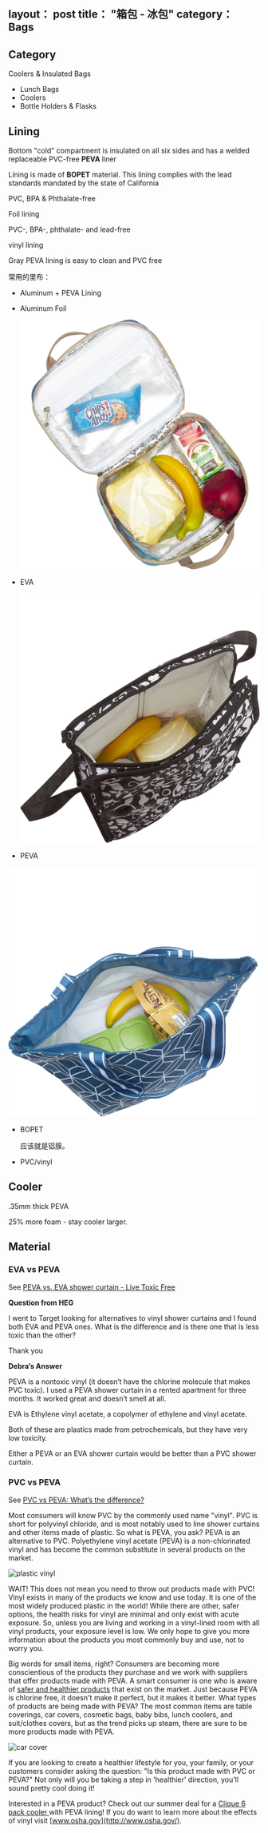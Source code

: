 layout： post
title： "箱包 - 冰包"
category： Bags
---

## Category

Coolers & Insulated Bags

- Lunch Bags
- Coolers
- Bottle Holders & Flasks

## Lining

Bottom "cold" compartment is insulated on all six sides and has a welded replaceable PVC-free __PEVA__ liner

Lining is made of __BOPET__ material. This lining complies with the lead standards mandated by the state of California

PVC, BPA & Phthalate-free

Foil lining

PVC-, BPA-, phthalate- and lead-free

vinyl lining

Gray PEVA lining is easy to clean and PVC free

常用的里布：

- Aluminum + PEVA Lining

- Aluminum Foil

    <img src="../../resources/images/lunch-bag-lining-foil.jpeg" height="500">

- EVA
    
    <img src="../../resources/images/lunch-bag-lining-eva.jpeg" height="500">

- PEVA

<img src="../../resources/images/lunch-bag-lining-peva.jpeg" height="500">

- BOPET
    
    应该就是铝膜。

- PVC/vinyl

## Cooler

.35mm thick PEVA

25% more foam - stay cooler larger.

## Material

### EVA vs PEVA

See [PEVA vs. EVA shower curtain - Live Toxic Free](http://www.debralynndadd.com/q-a/peva-vs-eva-shower-curtain/)

__Question from HEG__

I went to Target looking for alternatives to vinyl shower curtains and I found both EVA and PEVA ones. What is the difference and is there one that is less toxic than the other?

Thank you

__Debra’s Answer__

PEVA is a nontoxic vinyl (it doesn’t have the chlorine molecule that makes PVC toxic). I used a PEVA shower curtain in a rented apartment for three months. It worked great and doesn’t smell at all.

EVA is Ethylene vinyl acetate, a copolymer of ethylene and vinyl acetate.

Both of these are plastics made from petrochemicals, but they have very low toxicity.

Either a PEVA or an EVA shower curtain would be better than a PVC shower curtain.

### PVC vs PEVA

See [PVC vs PEVA: What’s the difference?](http://www.gorillamarketing.net/news/pvc-vs-peva.html)

Most consumers will know PVC by the commonly used name "vinyl".  PVC is short for polyvinyl chloride, and is most notably used to line shower curtains and other items made of plastic. So what is PEVA, you ask? PEVA is an alternative to PVC. Polyethylene vinyl acetate (PEVA) is a non-chlorinated vinyl and has become the common substitute in several products on the market. 

![](http://www.gorillamarketing.net/plastic%20vinyl.jpg "plastic vinyl")

WAIT! This does not mean you need to throw out products made with PVC! Vinyl exists in many of the products we know and use today. It is one of the most widely produced plastic in the world! While there are other, safer options, the health risks for vinyl are minimal and only exist with acute exposure. So, unless you are living and working in a vinyl-lined room with all vinyl products, your exposure level is low. We only hope to give you more information about the products you most commonly buy and use, not to worry you.

Big words for small items, right? Consumers are becoming more conscientious of the products they purchase and we work with suppliers that offer products made with PEVA. A smart consumer is one who is aware of [safer and healthier products](http://www.gorillamarketing.net/poly-pure-bottle.html) that exist on the market. Just because PEVA is chlorine free, it doesn't make it perfect, but it makes it better. What types of products are being made with PEVA? The most common items are table coverings, car covers, cosmetic bags, baby bibs, lunch coolers, and suit/clothes covers, but as the trend picks up steam, there are sure to be more products made with PEVA.

![](http://www.gorillamarketing.net/car%20cover.jpg "car cover")

If you are looking to create a healthier lifestyle for you, your family, or your customers consider asking the question: "Is this product made with PVC or PEVA?" Not only will you be taking a step in 'healthier' direction, you'll sound pretty cool doing it!

Interested in a PEVA product? Check out our summer deal for a [Clique 6 pack cooler ](http://www.gorillamarketing.net/clique-6-pack-cooler.html)with PEVA lining!  If you do want to learn more about the effects of vinyl visit [www.osha.gov](http://www.osha.gov/).   